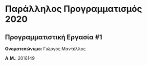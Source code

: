 # Παράλληλος Προγραμματισμός 2020
## Προγραμματιστική Εργασία #1

**Ονοματεπώνυμο:** Γιώργος Μαντέλλος

**Α.Μ.:** 2016149


